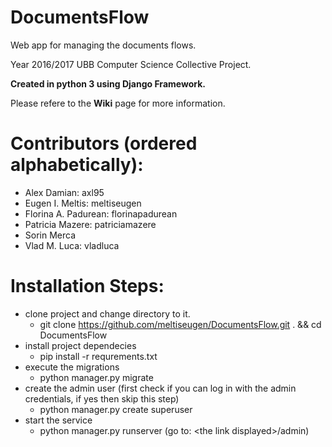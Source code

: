 # DocumentsFlow
Web app for managing the documents flows.

Year 2016/2017 UBB Computer Science Collective Project.

**Created in python 3 using Django Framework.**

Please refere to the **Wiki** page for more information.

# Contributors (ordered alphabetically):
  - Alex Damian: axl95
  - Eugen I. Meltis: meltiseugen
  - Florina A. Padurean: florinapadurean
  - Patricia Mazere: patriciamazere
  - Sorin Merca
  - Vlad M. Luca: vladluca
  
# Installation Steps:
  - clone project and change directory to it.
    - git clone https://github.com/meltiseugen/DocumentsFlow.git . && cd DocumentsFlow
  - install project dependecies
    - pip install -r requrements.txt
  - execute the migrations
    - python manager.py migrate
  - create the admin user (first check if you can log in with the admin credentials, if yes then skip this step)
    - python manager.py create superuser
  - start the service
    - python manager.py runserver (go to: \<the link displayed>/admin)
  


